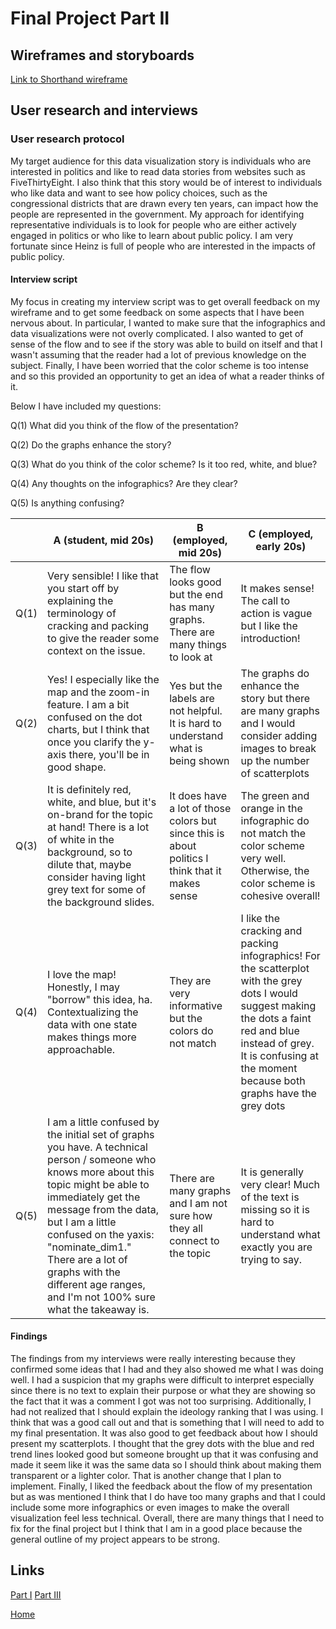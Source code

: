 # Final Project Part II

## Wireframes and storyboards

[Link to Shorthand wireframe](https://app.shorthand.com/organisations/JSrgFWI7zn/stories/of0ywWoZxL)

## User research and interviews

### User research protocol

My target audience for this data visualization story is individuals who are interested in politics and like to read data stories from websites such as FiveThirtyEight. I also think that this story would be of interest to individuals who like data and want to see how policy choices, such as the congressional districts that are drawn every ten years, can impact how the people are represented in the government. My approach for identifying representative individuals is to look for people who are either actively engaged in politics or who like to learn about public policy. I am very fortunate since Heinz is full of people who are interested in the impacts of public policy. 

#### Interview script

My focus in creating my interview script was to get overall feedback on my wireframe and to get some feedback on some aspects that I have been nervous about. In particular, I wanted to make sure that the infographics and data visualizations were not overly complicated. I also wanted to get of sense of the flow and to see if the story was able to build on itself and that I wasn't assuming that the reader had a lot of previous knowledge on the subject. Finally, I have been worried that the color scheme is too intense and so this provided an opportunity to get an idea of what a reader thinks of it. 

Below I have included my questions:

Q(1) What did you think of the flow of the presentation?

Q(2) Do the graphs enhance the story?

Q(3) What do you think of the color scheme? Is it too red, white, and blue?

Q(4) Any thoughts on the infographics? Are they clear?

Q(5) Is anything confusing?

| | A (student, mid 20s) | B (employed, mid 20s) | C (employed, early 20s) |
|------|------|------|------|
| Q(1) |Very sensible! I like that you start off by explaining the terminology of cracking and packing to give the reader some context on the issue.|The flow looks good but the end has many graphs. There are many things to look at| It makes sense! The call to action is vague but I like the introduction!|
| Q(2) | Yes! I especially like the map and the zoom-in feature. I am a bit confused on the dot charts, but I think that once you clarify the y-axis there, you'll be in good shape. |Yes but the labels are not helpful. It is hard to understand what is being shown | The graphs do enhance the story but there are many graphs and I would consider adding images to break up the number of scatterplots|
| Q(3) | It is definitely red, white, and blue, but it's on-brand for the topic at hand! There is a lot of white in the background, so to dilute that, maybe consider having light grey text for some of the background slides. | It does have a lot of those colors but since this is about politics I think that it makes sense |The green and orange in the infographic do not match the color scheme very well. Otherwise, the color scheme is cohesive overall!|
| Q(4) | I love the map! Honestly, I may "borrow" this idea, ha. Contextualizing the data with one state makes things more approachable. | They are very informative but the colors do not match | I like the cracking and packing infographics! For the scatterplot with the grey dots I would suggest making the dots a faint red and blue instead of grey. It is confusing at the moment because both graphs have the grey dots |
| Q(5) | I am a little confused by the initial set of graphs you have. A technical person / someone who knows more about this topic might be able to immediately get the message from the data, but I am a little confused on the yaxis: "nominate_dim1." There are a lot of graphs with the different age ranges, and I'm not 100% sure what the takeaway is. | There are many graphs and I am not sure how they all connect to the topic | It is generally very clear! Much of the text is missing so it is hard to understand what exactly you are trying to say.|

#### Findings

The findings from my interviews were really interesting because they confirmed some ideas that I had and they also showed me what I was doing well. I had a suspicion that my graphs were difficult to interpret especially since there is no text to explain their purpose or what they are showing so the fact that it was a comment I got was not too surprising. Additionally, I had not realized that I should explain the ideology ranking that I was using. I think that was a good call out and that is something that I will need to add to my final presentation. It was also good to get feedback about how I should present my scatterplots. I thought that the grey dots with the blue and red trend lines looked good but someone brought up that it was confusing and made it seem like it was the same data so I should think about making them transparent or a lighter color. That is another change that I plan to implement. Finally, I liked the feedback about the flow of my presentation but as was mentioned I think that I do have too many graphs and that I could include some more infographics or even images to make the overall visualization feel less technical. Overall, there are many things that I need to fix for the final project but I think that I am in a good place because the general outline of my project appears to be strong. 

## Links 

[Part I](/part1.md)
[Part III](/part3.md)

[Home](/README.md)
